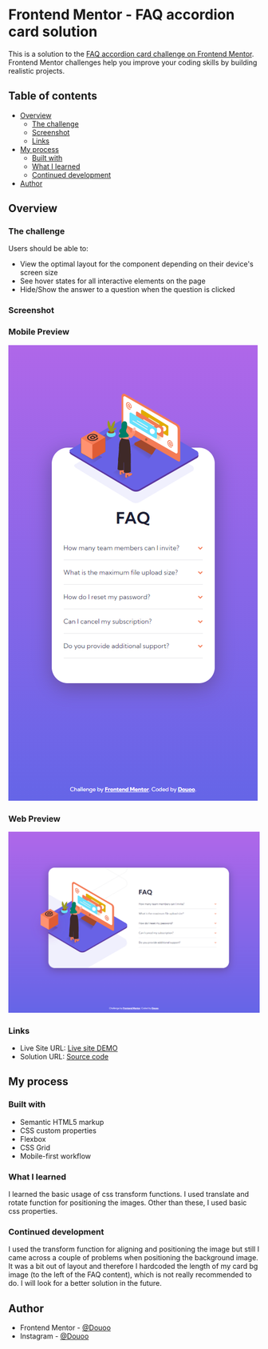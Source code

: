 # Frontend Mentor - FAQ accordion card solution

This is a solution to the [FAQ accordion card challenge on Frontend Mentor](https://www.frontendmentor.io/challenges/faq-accordion-card-XlyjD0Oam). Frontend Mentor challenges help you improve your coding skills by building realistic projects. 

## Table of contents

- [Overview](#overview)
  - [The challenge](#the-challenge)
  - [Screenshot](#screenshot)
  - [Links](#links)
- [My process](#my-process)
  - [Built with](#built-with)
  - [What I learned](#what-i-learned)
  - [Continued development](#continued-development)
- [Author](#author)


## Overview

### The challenge

Users should be able to:

- View the optimal layout for the component depending on their device's screen size
- See hover states for all interactive elements on the page
- Hide/Show the answer to a question when the question is clicked

### Screenshot

<h3>Mobile Preview </h3>

![Mobile overview](mobile_view.png)

<h3>Web Preview </h3>

![Web overview](web_view.png)

### Links

- Live Site URL: [Live site DEMO](https://douoo.github.io/frontendmentor_challenges/faq-accordion-card-main/)
- Solution URL: [Source code](https://github.com/Douoo/frontendmentor_challenges/tree/main/faq-accordion-card-main)
## My process

### Built with

- Semantic HTML5 markup
- CSS custom properties
- Flexbox
- CSS Grid
- Mobile-first workflow



### What I learned

I learned the basic usage of css transform functions. I used translate and rotate function for positioning the images. Other than these, I used basic css properties.

### Continued development

I used the transform function for aligning and positioning the image but still I came across a couple of problems when positioning the background image. It was a bit out of layout and therefore I hardcoded the length of my card bg image (to the left of the FAQ content), which is not really recommended to do. I will look for a better solution in the future.




## Author

- Frontend Mentor - [@Douoo](https://www.frontendmentor.io/profile/douoo)
- Instagram - [@Douoo](https://www.instagram.com/douooo/)
